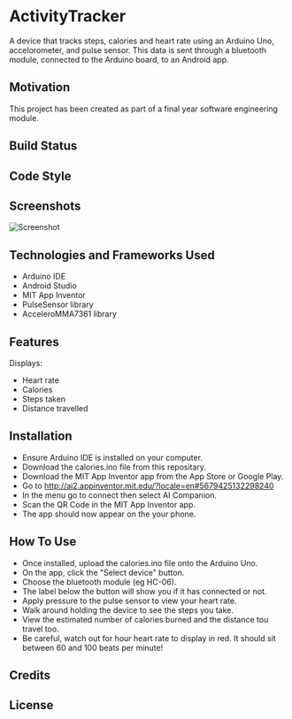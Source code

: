 # ActivityTracker
A device that tracks steps, calories and heart rate using an Arduino Uno, accelorometer, and pulse sensor. This data is sent through a bluetooth module, connected to the Arduino board, to an Android app. 

## Motivation
This project has been created as part of a final year software engineering module. 

## Build Status 

## Code Style 

## Screenshots 
![Screenshot](https://user-images.githubusercontent.com/26166154/55710837-62b52e00-59e3-11e9-9597-7ee2884309f9.png)


## Technologies and Frameworks Used
- Arduino IDE
- Android Studio 
- MIT App Inventor 
- PulseSensor library 
- AcceleroMMA7361 library 

## Features
Displays:
- Heart rate
- Calories
- Steps taken
- Distance travelled

## Installation 
- Ensure Arduino IDE is installed on your computer. 
- Download the calories.ino file from this repositary. 
- Download the MIT App Inventor app from the App Store or Google Play. 
- Go to http://ai2.appinventor.mit.edu/?locale=en#5679425132298240 
- In the menu go to connect then select AI Companion. 
- Scan the QR Code in the MIT App Inventor app. 
- The app should now appear on the your phone.

## How To Use
- Once installed, upload the calories.ino file onto the Arduino Uno.
- On the app, click the "Select device" button.
- Choose the bluetooth module (eg HC-06).
- The label below the button will show you if it has connected or not. 
- Apply pressure to the pulse sensor to view your heart rate. 
- Walk around holding the device to see the steps you take. 
- View the estimated number of calories burned and the distance tou travel too. 
- Be careful, watch out for hour heart rate to display in red. It should sit between 60 and 100 beats per minute!


## Credits

## License 
